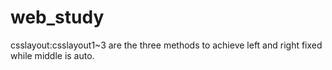 # web_study
csslayout:csslayout1~3 are the three methods to achieve left and right fixed while middle is auto.
